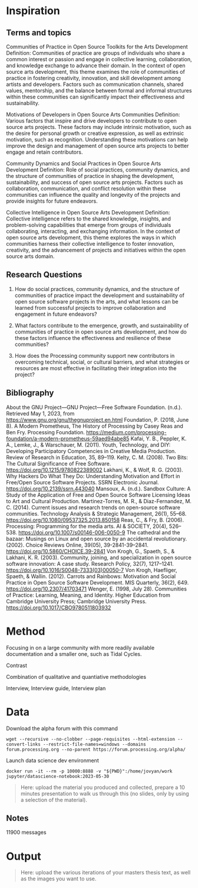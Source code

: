 <!-- File: 01-inspiration/README.md -->

# Inspiration

## Terms and topics

Communities of Practice in Open Source Toolkits for the Arts Development
Definition: Communities of practice are groups of individuals who share
a common interest or passion and engage in collective learning,
collaboration, and knowledge exchange to advance their domain. In the
context of open source arts development, this theme examines the role of
communities of practice in fostering creativity, innovation, and skill
development among artists and developers. Factors such as communication
channels, shared values, mentorship, and the balance between formal and
informal structures within these communities can significantly impact
their effectiveness and sustainability.

Motivations of Developers in Open Source Arts Communities Definition:
Various factors that inspire and drive developers to contribute to open
source arts projects. These factors may include intrinsic motivation,
such as the desire for personal growth or creative expression, as well
as extrinsic motivation, such as recognition. Understanding these
motivations can help improve the design and management of open source
arts projects to better engage and retain contributors.

Community Dynamics and Social Practices in Open Source Arts Development
Definition: Role of social practices, community dynamics, and the
structure of communities of practice in shaping the development,
sustainability, and success of open source arts projects. Factors such
as collaboration, communication, and conflict resolution within these
communities can influence the quality and longevity of the projects and
provide insights for future endeavors.

Collective Intelligence in Open Source Arts Development Definition:
Collective intelligence refers to the shared knowledge, insights, and
problem-solving capabilities that emerge from groups of individuals
collaborating, interacting, and exchanging information. In the context
of open source arts development, this theme explores the ways in which
communities harness their collective intelligence to foster innovation,
creativity, and the advancement of projects and initiatives within the
open source arts domain.

## Research Questions

1.  How do social practices, community dynamics, and the structure of
    communities of practice impact the development and sustainability of
    open source software projects in the arts, and what lessons can be
    learned from successful projects to improve collaboration and
    engagement in future endeavors?

2.  What factors contribute to the emergence, growth, and sustainability
    of communities of practice in open source arts development, and how
    do these factors influence the effectiveness and resilience of these
    communities?

3.  How does the Processing community support new contributors in
    overcoming technical, social, or cultural barriers, and what
    strategies or resources are most effective in facilitating their
    integration into the project?

## Bibliography

About the GNU Project—GNU Project—Free Software Foundation. (n.d.).
Retrieved May 1, 2023, from
https://www.gnu.org/gnu/thegnuproject.en.html Foundation, P. (2018, June
8). A Modern Prometheus, The History of Processing by Casey Reas and Ben
Fry. Processing Foundation.
https://medium.com/processing-foundation/a-modern-prometheus-59aed94abe85
Kafai, Y. B., Peppler, K. A., Lemke, J., & Warschauer, M. (2011). Youth,
Technology, and DIY: Developing Participatory Competencies in Creative
Media Production. Review of Research in Education, 35, 89–119. Kelty, C.
M. (2008). Two Bits: The Cultural Significance of Free Software.
https://doi.org/10.1215/9780822389002 Lakhani, K., & Wolf, R. G. (2003).
Why Hackers Do What They Do: Understanding Motivation and Effort in
Free/Open Source Software Projects. SSRN Electronic Journal.
https://doi.org/10.2139/ssrn.443040 Mansoux, A. (n.d.). Sandbox Culture:
A Study of the Application of Free and Open Source Software Licensing
Ideas to Art and Cultural Production. Martinez-Torres, M. R., &
Diaz-Fernandez, M. C. (2014). Current issues and research trends on
open-source software communities. Technology Analysis & Strategic
Management, 26(1), 55–68. https://doi.org/10.1080/09537325.2013.850158
Reas, C., & Fry, B. (2006). Processing: Programming for the media arts.
AI & SOCIETY, 20(4), 526–538. https://doi.org/10.1007/s00146-006-0050-9
The cathedral and the bazaar: Musings on Linux and open source by an
accidental revolutionary. (2002). Choice Reviews Online, 39(05),
39-2841-39–2841. https://doi.org/10.5860/CHOICE.39-2841 Von Krogh, G.,
Spaeth, S., & Lakhani, K. R. (2003). Community, joining, and
specialization in open source software innovation: A case study.
Research Policy, 32(7), 1217–1241.
https://doi.org/10.1016/S0048-7333(03)00050-7 Von Krogh, Haefliger,
Spaeth, & Wallin. (2012). Carrots and Rainbows: Motivation and Social
Practice in Open Source Software Development. MIS Quarterly, 36(2), 649.
https://doi.org/10.2307/41703471 Wenger, E. (1998, July 28). Communities
of Practice: Learning, Meaning, and Identity. Higher Education from
Cambridge University Press; Cambridge University Press.
https://doi.org/10.1017/CBO9780511803932
<!-- File: 02-method/README.md -->

# Method

Focusing in on a large community with more readily available
documentation and a smaller one, such as Tidal Cycles.

Contrast

Combination of qualitative and quantiative methodologies

Interview, Interview guide, Interview plan

<!-- File: 03-data/README.md -->

# Data

Download the alpha forum with this command

    wget --recursive --no-clobber --page-requisites --html-extension --convert-links --restrict-file-names=windows --domains forum.processing.org --no-parent https://forum.processing.org/alpha/

Launch data science dev environment

    docker run -it --rm -p 10000:8888 -v "${PWD}":/home/jovyan/work jupyter/datascience-notebook:2023-05-30

> Here: upload the material you produced and collected, prepare a 10
> minutes presentation to walk us through this (no slides, only by using
> a selection of the material).

## Notes

11900 messages <!-- File: 04-output/README.md -->

# Output

> Here: upload the various iterations of your masters thesis text, as
> well as the images you want to use.
